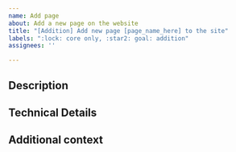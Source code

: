 ```yaml
---
name: Add page
about: Add a new page on the website
title: "[Addition] Add new page [page_name_here] to the site"
labels: ":lock: core only, :star2: goal: addition"
assignees: ''

---
```


<h2> Description </h2>
<!--Add description of the task here. Mention the change to be made and why.--!>

<h2> Technical Details </h2>
<!--Add any technical details here --!>

<h2> Additional context </h2>
<!-- Add any other context about the task here; or delete the section entirely. -->
